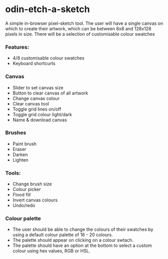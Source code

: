 # odin-etch-a-sketch
A simple in-browser pixel-sketch tool. The user will have a single canvas on which to create their artwork, which can be between 8x8 and 128x128 pixels in size. There will be a selection of customisable colour swatches 

### Features:
- 4/8 customisable colour swatches
- Keyboard shortcurts

### Canvas
- Slider to set canvas size
- Button to clear canvas of all artwork
- Change canvas colour
- Clear canvas tool
- Toggle grid lines on/off
- Toggle grid colour light/dark
- Name & download canvas

### Brushes
- Paint brush
- Eraser
- Darken
- Lighten

### Tools:
- Change brush size
- Colour picker
- Flood fill
- Invert canvas colours
- Undo/redo

### Colour palette
- The user should be able to change the colours of their swatches by using a default colour palette of 16 - 20 colours.
- The palette should appear on clicking on a colour swtach.
- The palette should have an option at the bottom to select a custom colour using hex values, RGB or HSL.
